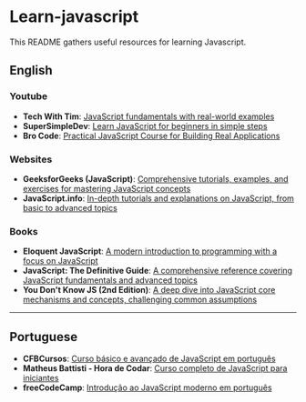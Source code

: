 # Learn-javascript

This README gathers useful resources for learning Javascript.

## English

### Youtube

- **Tech With Tim**: [JavaScript fundamentals with real-world examples](https://www.youtube.com/watch?v=TjjKcgtlsY8&ab_channel=TechWithTim)
- **SuperSimpleDev**: [Learn JavaScript for beginners in simple steps](https://www.youtube.com/watch?v=EerdGm-ehJQ)
- **Bro Code**: [Practical JavaScript Course for Building Real Applications](https://www.youtube.com/watch?v=lfmg-EJ8gm4)

### Websites

- **GeeksforGeeks (JavaScript)**: [Comprehensive tutorials, examples, and exercises for mastering JavaScript concepts](https://www.geeksforgeeks.org/javascript/?ref=home-articlecards)
- **JavaScript.info**: [In-depth tutorials and explanations on JavaScript, from basic to advanced topics](https://javascript.info/)

### Books

- **Eloquent JavaScript**: [A modern introduction to programming with a focus on JavaScript](https://eloquentjavascript.net/)
- **JavaScript: The Definitive Guide**: [A comprehensive reference covering JavaScript fundamentals and advanced topics](https://github.com/camoverride/lit/blob/master/Javascript-The-Definitive-Guide.pdf)
- **You Don't Know JS (2nd Edition)**: [A deep dive into JavaScript core mechanisms and concepts, challenging common assumptions](https://github.com/getify/You-Dont-Know-JS/tree/2nd-ed)


---


## Portuguese


- **CFBCursos**: [Curso básico e avançado de JavaScript em português](https://www.youtube.com/watch?v=E4DBTqgxHGM&list=PLx4x_zx8csUg_AxxbVWHEyAJ6cBdsYc0T&ab_channel=CFBCursos)
- **Matheus Battisti - Hora de Codar**: [Curso completo de JavaScript para iniciantes](https://www.youtube.com/watch?v=TkD0QMyBa28&list=PLnDvRpP8BneysKU8KivhnrVaKpILD3gZ6&ab_channel=MatheusBattisti-HoradeCodar)
- **freeCodeCamp**: [Introdução ao JavaScript moderno em português](https://www.youtube.com/watch?v=aA31cVca_hI&t=1s&ab_channel=freeCodeCampemPortugu%C3%AAs)
